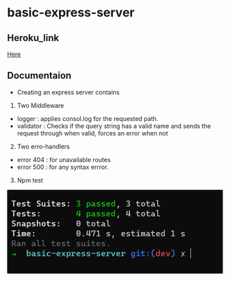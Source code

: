 # basic-express-server


## Heroku_link 
[Here](https://basic-express-server-hamza.herokuapp.com/)

## Documentaion 
* Creating an express server contains 

1.  Two Middleware 
 * logger : applies consol.log for the requested path.
 * validator : Checks if the query string has a valid name and sends the request through when valid, forces an error when not
2.  Two erro-handlers
 * error 404 : for unavailable routes 
 * error 500 : for any syntax errror.
3.  Npm test 




![test](./assest/tesssssst.PNG)
 
